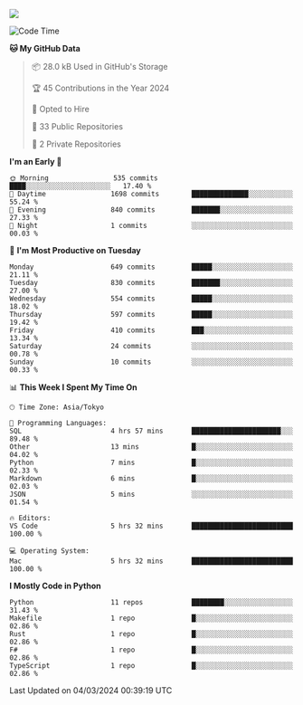 ![](https://komarev.com/ghpvc/?username=kitagawa-hr)

<!--START_SECTION:waka-->
![Code Time](http://img.shields.io/badge/Code%20Time-797%20hrs%2044%20mins-blue)

**🐱 My GitHub Data** 

> 📦 28.0 kB Used in GitHub's Storage 
 > 
> 🏆 45 Contributions in the Year 2024
 > 
> 💼 Opted to Hire
 > 
> 📜 33 Public Repositories 
 > 
> 🔑 2 Private Repositories 
 > 
**I'm an Early 🐤** 

```text
🌞 Morning                535 commits         ████░░░░░░░░░░░░░░░░░░░░░   17.40 % 
🌆 Daytime                1698 commits        ██████████████░░░░░░░░░░░   55.24 % 
🌃 Evening                840 commits         ███████░░░░░░░░░░░░░░░░░░   27.33 % 
🌙 Night                  1 commits           ░░░░░░░░░░░░░░░░░░░░░░░░░   00.03 % 
```
📅 **I'm Most Productive on Tuesday** 

```text
Monday                   649 commits         █████░░░░░░░░░░░░░░░░░░░░   21.11 % 
Tuesday                  830 commits         ███████░░░░░░░░░░░░░░░░░░   27.00 % 
Wednesday                554 commits         █████░░░░░░░░░░░░░░░░░░░░   18.02 % 
Thursday                 597 commits         █████░░░░░░░░░░░░░░░░░░░░   19.42 % 
Friday                   410 commits         ███░░░░░░░░░░░░░░░░░░░░░░   13.34 % 
Saturday                 24 commits          ░░░░░░░░░░░░░░░░░░░░░░░░░   00.78 % 
Sunday                   10 commits          ░░░░░░░░░░░░░░░░░░░░░░░░░   00.33 % 
```


📊 **This Week I Spent My Time On** 

```text
🕑︎ Time Zone: Asia/Tokyo

💬 Programming Languages: 
SQL                      4 hrs 57 mins       ██████████████████████░░░   89.48 % 
Other                    13 mins             █░░░░░░░░░░░░░░░░░░░░░░░░   04.02 % 
Python                   7 mins              █░░░░░░░░░░░░░░░░░░░░░░░░   02.33 % 
Markdown                 6 mins              █░░░░░░░░░░░░░░░░░░░░░░░░   02.03 % 
JSON                     5 mins              ░░░░░░░░░░░░░░░░░░░░░░░░░   01.54 % 

🔥 Editors: 
VS Code                  5 hrs 32 mins       █████████████████████████   100.00 % 

💻 Operating System: 
Mac                      5 hrs 32 mins       █████████████████████████   100.00 % 
```

**I Mostly Code in Python** 

```text
Python                   11 repos            ████████░░░░░░░░░░░░░░░░░   31.43 % 
Makefile                 1 repo              █░░░░░░░░░░░░░░░░░░░░░░░░   02.86 % 
Rust                     1 repo              █░░░░░░░░░░░░░░░░░░░░░░░░   02.86 % 
F#                       1 repo              █░░░░░░░░░░░░░░░░░░░░░░░░   02.86 % 
TypeScript               1 repo              █░░░░░░░░░░░░░░░░░░░░░░░░   02.86 % 
```




 Last Updated on 04/03/2024 00:39:19 UTC
<!--END_SECTION:waka-->
